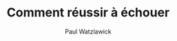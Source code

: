 ---
title: Comment réussir à échouer
slug: comment-reussir-a-echouer
author: Paul Watzlawick
cover: comment-reussir-a-echouer.jpeg
summary: 'Dans cet ouvrage, pendant de son célèbre Faites vous-même votre malheur,
  Paul Watzlawick tente de comprendre et d’approfondir les recettes qui mènent infailliblement
  à l’échec. Pour réussir à échouer, il suffit de trouver à chaque problème l’ultrasolution,
  c’est-à-dire «&nbsp;une solution qui se débarrasse non seulement du problème, mais
  de tout le reste&nbsp;». La règle de l’ultrasolution est simple : il faut que le
  jeu que l’on joue avec l’autre soit toujours à somme nulle, c’est-à-dire qu’aucun
  ne gagne et donc le plus souvent que les deux perdent. Chacun trouvera facilement
  des ultrasolutions dans sa vie et celle de ses proches, en lisant le journal ou
  en écoutant les informations&nbsp;: leur mécanisme est ici minutieusement démonté,
  mis à la portée de tous.'
site: https://www.seuil.com/ouvrage/comment-reussir-a-echouer-paul-watzlawick/9782757841815
isbn: 9782757841815
mandatory: false
paths:
- "/competences/comprendre"
- "/competences/concevoir"
- "/competences/entreprendre"
- "/parcours/strategie-de-communication-numerique-et-design-d-experience"
---